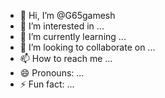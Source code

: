 - 👋 Hi, I’m @G65gamesh
- 👀 I’m interested in ...
- 🌱 I’m currently learning ...
- 💞️ I’m looking to collaborate on ...
- 📫 How to reach me ...
- 😄 Pronouns: ...
- ⚡ Fun fact: ...

<!---
G65gamesh/G65gamesh is a ✨ special ✨ repository because its `README.md` (this file) appears on your GitHub profile.
You can click the Preview link to take a look at your changes.
--->
